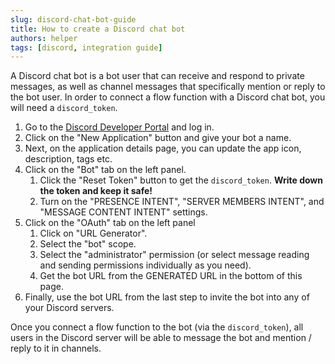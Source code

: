 ```yaml
---
slug: discord-chat-bot-guide
title: How to create a Discord chat bot
authors: helper
tags: [discord, integration guide]
---
```


A Discord chat bot is a bot user that can receive and respond to private messages, as well as channel messages that specifically mention or reply to the bot user. In order to connect a flow function with a Discord chat bot, you will need a `discord_token`.

1. Go to the [Discord Developer Portal](https://discord.com/developers/applications) and log in.
2. Click on the "New Application" button and give your bot a name.
3. Next, on the application details page, you can update the app icon, description, tags etc.
4. Click on the "Bot" tab on the left panel.
    1. Click the "Reset Token" button to get the `discord_token`. **Write down the token and keep it safe!**
    2. Turn on the "PRESENCE INTENT", "SERVER MEMBERS INTENT", and "MESSAGE CONTENT INTENT" settings.
5. Click on the "OAuth" tab on the left panel
    1. Click on "URL Generator".
    2. Select the "bot" scope.
    3. Select the "administrator" permission (or select message reading and sending permissions individually as you need).
    4. Get the bot URL from the GENERATED URL in the bottom of this page.
7. Finally, use the bot URL from the last step to invite the bot into any of your Discord servers. 

Once you connect a flow function to the bot (via the `discord_token`), all users in the Discord server will be able to message the bot and mention / reply to it in channels.

